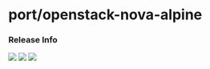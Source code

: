 # port/openstack-nova-alpine

### Release Info
[![](https://images.microbadger.com/badges/version/port/openstack-nova-alpine.svg)](http://microbadger.com/images/port/openstack-nova-alpine "Image info @ microbadger.com")
[![](https://images.microbadger.com/badges/image/port/openstack-nova-alpine.svg)](http://microbadger.com/images/port/openstack-nova-alpine "Image info @ microbadger.com")
[![](https://images.microbadger.com/badges/commit/port/openstack-nova-alpine.svg)](http://microbadger.com/images/port/openstack-nova-alpine "Image info @ microbadger.com")
